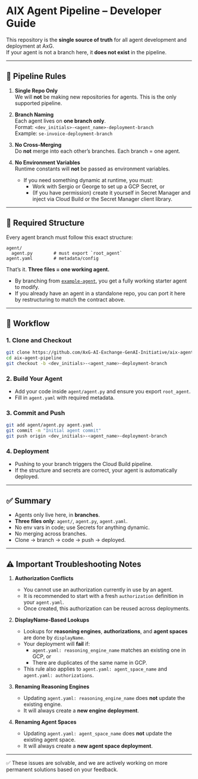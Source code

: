 # AIX Agent Pipeline – Developer Guide

This repository is the **single source of truth** for all agent development and deployment at AxG.  
If your agent is not a branch here, it **does not exist** in the pipeline.

---

## 🚦 Pipeline Rules

1. **Single Repo Only**  
   We will **not** be making new repositories for agents. This is the only supported pipeline.

2. **Branch Naming**  
   Each agent lives on **one branch only**.  
   Format: `<dev_initials>-<agent_name>-deployment-branch`  
   Example: `se-invoice-deployment-branch`

3. **No Cross-Merging**  
   Do **not** merge into each other’s branches. Each branch = one agent.

4. **No Environment Variables**  
   Runtime constants will **not** be passed as environment variables.
   - If you need something dynamic at runtime, you must:
     - Work with Sergio or George to set up a GCP Secret, or
     - (If you have permission) create it yourself in Secret Manager and inject via Cloud Build or the Secret Manager client library.

---

## 📂 Required Structure

Every agent branch must follow this exact structure:

```
agent/
  agent.py        # must export `root_agent`
agent.yaml        # metadata/config
```

That’s it. **Three files = one working agent.**

- By branching from [`example-agent`](./tree/example-agent), you get a fully working starter agent to modify.
- If you already have an agent in a standalone repo, you can port it here by restructuring to match the contract above.

---

## 🔄 Workflow

### 1. Clone and Checkout

```bash
git clone https://github.com/AxG-AI-Exchange-GenAI-Initiative/aix-agent-pipeline.git
cd aix-agent-pipeline
git checkout -b <dev_initials>-<agent_name>-deployment-branch
```

### 2. Build Your Agent

- Add your code inside `agent/agent.py` and ensure you export `root_agent`.
- Fill in `agent.yaml` with required metadata.

### 3. Commit and Push

```bash
git add agent/agent.py agent.yaml
git commit -m "Initial agent commit"
git push origin <dev_initials>-<agent_name>-deployment-branch
```

### 4. Deployment

- Pushing to your branch triggers the Cloud Build pipeline.
- If the structure and secrets are correct, your agent is automatically deployed.

---

## ✅ Summary

- Agents only live here, in **branches**.
- **Three files only**: `agent/`, `agent.py`, `agent.yaml`.
- No env vars in code; use Secrets for anything dynamic.
- No merging across branches.
- Clone → branch → code → push → deployed.

---

## ⚠️ Important Troubleshooting Notes

1. **Authorization Conflicts**

   - You cannot use an authorization currently in use by an agent.
   - It is recommended to start with a fresh `authorization` definition in your `agent.yaml`.
   - Once created, this authorization can be reused across deployments.

2. **DisplayName-Based Lookups**

   - Lookups for **reasoning engines**, **authorizations**, and **agent spaces** are done by `displayName`.
   - Your deployment will **fail** if:
     - `agent.yaml: reasoning_engine_name` matches an existing one in GCP, or
     - There are duplicates of the same name in GCP.
   - This rule also applies to `agent.yaml: agent_space_name` and `agent.yaml: authorizations`.

3. **Renaming Reasoning Engines**

   - Updating `agent.yaml: reasoning_engine_name` does **not** update the existing engine.
   - It will always create a **new engine deployment**.

4. **Renaming Agent Spaces**
   - Updating `agent.yaml: agent_space_name` does **not** update the existing agent space.
   - It will always create a **new agent space deployment**.

---

✅ These issues are solvable, and we are actively working on more permanent solutions based on your feedback.
